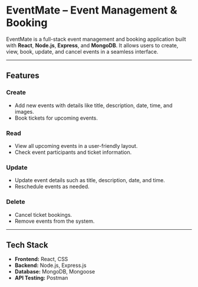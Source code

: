 # EventMate – Event Management & Booking

EventMate is a full-stack event management and booking application built with **React**, **Node.js**, **Express**, and **MongoDB**. It allows users to create, view, book, update, and cancel events in a seamless interface.

---

## Features

### Create
- Add new events with details like title, description, date, time, and images.
- Book tickets for upcoming events.

### Read
- View all upcoming events in a user-friendly layout.
- Check event participants and ticket information.

### Update
- Update event details such as title, description, date, and time.
- Reschedule events as needed.

### Delete
- Cancel ticket bookings.
- Remove events from the system.

---

## Tech Stack
- **Frontend:** React, CSS
- **Backend:** Node.js, Express.js
- **Database:** MongoDB, Mongoose
- **API Testing:** Postman
